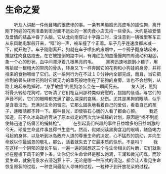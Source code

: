 # 生命之爱
　　听友人讲起一件他目睹的很悲惨的事。一条有黑缎般光亮皮毛的雄性狗，离开刚下狗娃的花狗准备到街对面不远处的一家肉食小店去拾一些骨头。大约是被爱情及爱情的结晶冲昏了头脑，它从北向南穿过十字路口时，没注意到一辆微型客车正从东风驰电掣般开来，“哐”的一声，被车撞了个正着。车子几乎连速度都未减一下，就开跑了。车子刚刚离开，狗就在车子喷出的废烟中，一个鹞子翻身站起来，撒腿往肉食店跑去。在它被撞倒的路中间，有滩红色的血慢慢向四周流动和凝固，象一个心的形状。血中间漂浮着几根黑亮的毛。 
　　黑狗迅速地跑到小铺子，用嘴拾起一根粗大的带肉的骨头，转身又飞一样奔回它的花狗和小狗娃的身旁，并将拾来的食物喂给了它们。这一系列行为在不过１０分钟内全部完成，而且，当它把捡到的骨头转给花狗时它就无力的垂死般地倒在了花狗的身旁。谁也不会想到，从路上站起来跑掉时，“身手敏捷”的黑狗怎么会在一瞬间死去。 
　　友人说，黑狗将骨头转给花狗时，它听清了它们相互间那种类似安慰的，狺狺的低语。与它们的声音不同，它们的眼睛都充满了那么深深的哀痛，悲伤。尤其是黑狗的眼睛，似乎是含着泪光，充满对生命的留恋，它那么固执地看着自己的爱侣，看着自己的孩子，连眼睛都不转一下。那种目光，即使铁石心肠的人看了都会心颤。 
　　我还知道，前不久冰岛政府否决了原本拟定的再次允许捕鲸的计划，原因是“找不到能使鲸迅速了结痛苦的捕鲸枪”。 
　　在引起我们兴趣的事件日益增多的日益刺激的今天，珍爱生命这件事显得书生意气。然而，假如阅读黑狗含泪的眼睛，鳝鱼竭力弓起的身体，以及听到冰岛政府人道的尊重生命的决定，心不猛烈的跳动，并向生命致以你最诚恳的敬礼，那么，活着就失去了它最本质的快乐。不是吗？ 
　　我在这样一个阴郁的漫长午后，一遍一遍的回想这三个与生命相关的片断，它们就象挂在屋檐下风干的萝卜条，让你记忆生命曾经是那么饱满，丰润和微光闪烁。而珍爱生命，就象用泉水去浸泡萝卜干，无论是哪一种形式的浸泡，都会让人看见生命恢复原状的过程，一种世间最耐人寻味的过程，一粒种子到开放花朵的过程。
 